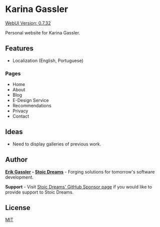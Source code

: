 # Karina Gassler

[WebUI Version: 0.7.32](https://github.com/StoicDreams/RustWebUI)

Personal website for Karina Gassler.

## Features

- Localization (English, Portuguese)

### Pages

- Home
- About
- Blog
- E-Design Service
- Recommendations
- Privacy
- Contact

## Ideas

- Need to display galleries of previous work.

## Author

**[Erik Gassler](https://www.erikgassler.com) - [Stoic Dreams](https://www.stoicdreams.com)** - Forging solutions for tomorrow's software development.

**Support** - Visit [Stoic Dreams' GitHub Sponsor page](https://github.com/sponsors/StoicDreams) if you would like to provide support to Stoic Dreams.

## License

[MIT](LICENSE)
